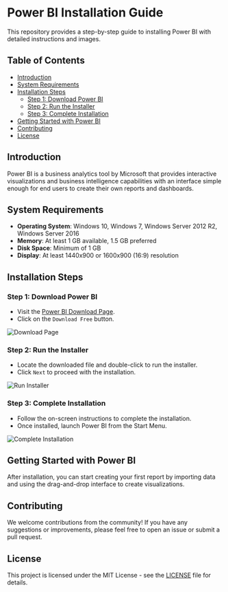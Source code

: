 # Power BI Installation Guide

This repository provides a step-by-step guide to installing Power BI with detailed instructions and images.

## Table of Contents
- [Introduction](#introduction)
- [System Requirements](#system-requirements)
- [Installation Steps](#installation-steps)
  - [Step 1: Download Power BI](#step-1-download-power-bi)
  - [Step 2: Run the Installer](#step-2-run-the-installer)
  - [Step 3: Complete Installation](#step-3-complete-installation)
- [Getting Started with Power BI](#getting-started-with-power-bi)
- [Contributing](#contributing)
- [License](#license)

## Introduction
Power BI is a business analytics tool by Microsoft that provides interactive visualizations and business intelligence capabilities with an interface simple enough for end users to create their own reports and dashboards.

## System Requirements
- **Operating System**: Windows 10, Windows 7, Windows Server 2012 R2, Windows Server 2016
- **Memory**: At least 1 GB available, 1.5 GB preferred
- **Disk Space**: Minimum of 1 GB
- **Display**: At least 1440x900 or 1600x900 (16:9) resolution

## Installation Steps

### Step 1: Download Power BI
- Visit the [Power BI Download Page](https://powerbi.microsoft.com/en-us/downloads/).
- Click on the `Download Free` button.

![Download Page](images/download-page.png)

### Step 2: Run the Installer
- Locate the downloaded file and double-click to run the installer.
- Click `Next` to proceed with the installation.

![Run Installer](images/run-installer.png)

### Step 3: Complete Installation
- Follow the on-screen instructions to complete the installation.
- Once installed, launch Power BI from the Start Menu.

![Complete Installation](images/complete-installation.png)

## Getting Started with Power BI
After installation, you can start creating your first report by importing data and using the drag-and-drop interface to create visualizations.

## Contributing
We welcome contributions from the community! If you have any suggestions or improvements, please feel free to open an issue or submit a pull request.

## License
This project is licensed under the MIT License - see the [LICENSE](LICENSE) file for details.


